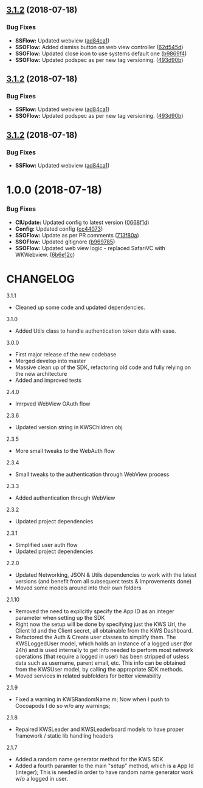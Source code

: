 ## [3.1.2](https://github.com/SuperAwesomeLTD/sa-kws-ios-sdk-objc/compare/v3.1.1...v3.1.2) (2018-07-18)


### Bug Fixes

* **SSFlow:** Updated webview ([ad84ca1](https://github.com/SuperAwesomeLTD/sa-kws-ios-sdk-objc/commit/ad84ca1))
* **SSOFlow:** Added dismiss button on web view controller ([62d545d](https://github.com/SuperAwesomeLTD/sa-kws-ios-sdk-objc/commit/62d545d))
* **SSOFlow:** Updated close icon to use systems default one ([b9869f4](https://github.com/SuperAwesomeLTD/sa-kws-ios-sdk-objc/commit/b9869f4))
* **SSOFlow:** Updated podspec as per new tag versioning. ([493d90b](https://github.com/SuperAwesomeLTD/sa-kws-ios-sdk-objc/commit/493d90b))

## [3.1.2](https://github.com/SuperAwesomeLTD/sa-kws-ios-sdk-objc/compare/v3.1.1...v3.1.2) (2018-07-18)


### Bug Fixes

* **SSFlow:** Updated webview ([ad84ca1](https://github.com/SuperAwesomeLTD/sa-kws-ios-sdk-objc/commit/ad84ca1))
* **SSOFlow:** Updated podspec as per new tag versioning. ([493d90b](https://github.com/SuperAwesomeLTD/sa-kws-ios-sdk-objc/commit/493d90b))

## [3.1.2](https://github.com/SuperAwesomeLTD/sa-kws-ios-sdk-objc/compare/v3.1.1...v3.1.2) (2018-07-18)


### Bug Fixes

* **SSFlow:** Updated webview ([ad84ca1](https://github.com/SuperAwesomeLTD/sa-kws-ios-sdk-objc/commit/ad84ca1))

# 1.0.0 (2018-07-18)


### Bug Fixes

* **CIUpdate:** Updated config to latest version ([0668f1d](https://github.com/SuperAwesomeLTD/sa-kws-ios-sdk-objc/commit/0668f1d))
* **Config:** Updated config ([cc44073](https://github.com/SuperAwesomeLTD/sa-kws-ios-sdk-objc/commit/cc44073))
* **SSOFlow:** Update as per PR comments ([713f80a](https://github.com/SuperAwesomeLTD/sa-kws-ios-sdk-objc/commit/713f80a))
* **SSOFlow:** Updated gitignore ([b969785](https://github.com/SuperAwesomeLTD/sa-kws-ios-sdk-objc/commit/b969785))
* **SSOFlow:** Updated web view logic - replaced SafariVC with WKWebview. ([6b6e12c](https://github.com/SuperAwesomeLTD/sa-kws-ios-sdk-objc/commit/6b6e12c))

CHANGELOG
=========

3.1.1
 - Cleaned up some code and updated dependencies.

3.1.0
 - Added Utils class to handle authentication token data with ease.
 
3.0.0
 - First major release of the new codebase
 - Merged develop into master
 - Massive clean up of the SDK, refactoring old code and fully relying on the new architecture
 - Added and improved tests

2.4.0
 - Imrpved WebView OAuth flow

2.3.6
 - Updated version string in KWSChildren obj

2.3.5
 - More small tweaks to the WebAuth flow

2.3.4
 - Small tweaks to the authentication through WebView process

2.3.3
 - Added authentication through WebView

2.3.2
 - Updated project dependencies

2.3.1
 - Simplified user auth flow
 - Updated project dependencies


2.2.0
 - Updated Networking, JSON & Utils dependencies to work with the latest versions (and benefit from all subsequent tests & improvements done)
 - Moved some models around into their own folders 

2.1.10
 - Removed the need to explicitly specify the App ID as an integer parameter when setting up the SDK
 - Right now the setup will be done by specifying just the KWS Url, the Client Id and the Client secret, all obtainable from the KWS Dashboard.
 - Refactored the Auth & Create user classes to simplify them. The KWSLoggedUser model, which holds an instance of a logged user (for 24h) and is used internally to get info needed to perform most network operations (that require a logged in user) has been stripped of usless data such as username, parent email, etc. This info can be obtained from the KWSUser model, by calling the appropriate SDK methods.
 - Moved services in related subfolders for better viewability

2.1.9
 - Fixed a warning in KWSRandomName.m; Now when I push to Cocoapods I do so w/o any warnings;

2.1.8
 - Repaired KWSLeader and KWSLeaderboard models to have proper framework / static lib handling headers

2.1.7
 - Added a random name generator method for the KWS SDK
 - Added a fourth paramter to the main "setup" method, which is a App Id (integer); This is needed in order to have random name generator work w/o a logged in user.

